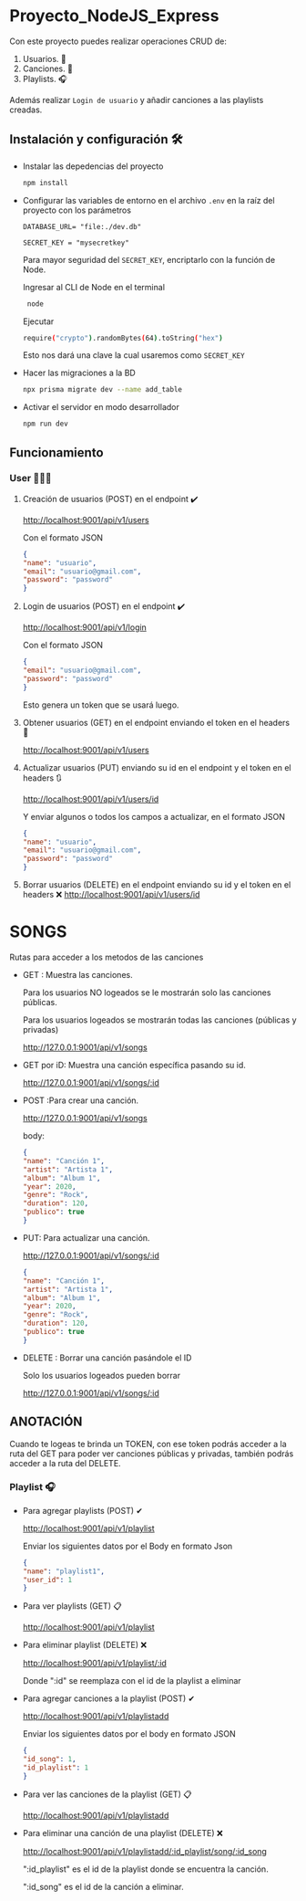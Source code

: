 # Proyecto_NodeJS_Express

Con este proyecto puedes realizar operaciones CRUD de:
1. Usuarios. 🧍
2. Canciones. 🎵
3. Playlists. 🎧

Además realizar `Login de usuario` y añadir canciones a las playlists creadas.

## Instalación y configuración 🛠️

- Instalar las depedencias del proyecto
    ```bash
    npm install
    ```
- Configurar las variables de entorno en el archivo `.env` en la raíz del proyecto con los parámetros
    ```node
    DATABASE_URL= "file:./dev.db"
    
    SECRET_KEY = "mysecretkey"
    ```
   Para mayor seguridad del `SECRET_KEY`, encriptarlo con la función de Node.

   Ingresar al CLI de Node en el terminal
   ```bash
    node
   ```
    Ejecutar
    ```bash
    require("crypto").randomBytes(64).toString("hex")
    ```
    Esto nos dará una clave la cual usaremos como `SECRET_KEY`

- Hacer las migraciones a la BD
    ```bash
    npx prisma migrate dev --name add_table
    ```
- Activar el servidor en modo desarrollador
    ```bash
    npm run dev
    ```
## Funcionamiento 

### User 🙋🏻‍♂️
1. Creación de usuarios (POST) en el endpoint ✔️

    <http://localhost:9001/api/v1/users>
    
    Con el formato JSON
    ```json
    {
    "name": "usuario",
    "email": "usuario@gmail.com",
    "password": "password"
    }
    ```
2. Login de usuarios (POST) en el endpoint ✔️

    <http://localhost:9001/api/v1/login>

    Con el formato JSON
    ```json
    {
    "email": "usuario@gmail.com",
    "password": "password"
    }
    ```
    Esto genera un token que se usará luego.

3. Obtener usuarios (GET) en el endpoint enviando el token en el headers 📜

    <http://localhost:9001/api/v1/users>

4. Actualizar usuarios (PUT) enviando su id en el endpoint y el token en el headers 🔃

    <http://localhost:9001/api/v1/users/id>

    Y enviar algunos o todos los campos a actualizar, en el formato JSON
     ```json
    {
    "name": "usuario",
    "email": "usuario@gmail.com",
    "password": "password"
    }
    ```
5. Borrar usuarios (DELETE) en el endpoint enviando su id y el token en el headers ❌
<http://localhost:9001/api/v1/users/id>



# SONGS 
Rutas para acceder a los metodos de las canciones

- GET : Muestra las canciones.

    Para los usuarios NO logeados se le mostrarán solo las      canciones públicas.

    Para los usuarios logeados se mostrarán todas las canciones (públicas y privadas)

    http://127.0.0.1:9001/api/v1/songs

- GET por iD: Muestra una canción específica pasando su id. 

    http://127.0.0.1:9001/api/v1/songs/:id

- POST :Para crear una canción.

    http://127.0.0.1:9001/api/v1/songs

    body: 

    ```json
    {
    "name": "Canción 1",
    "artist": "Artista 1",
    "album": "Album 1",
    "year": 2020,
    "genre": "Rock",
    "duration": 120,
    "publico": true
    }
    ```

- PUT: Para actualizar una canción.

    http://127.0.0.1:9001/api/v1/songs/:id

    ```json
    {
    "name": "Canción 1",
    "artist": "Artista 1",
    "album": "Album 1",
    "year": 2020,
    "genre": "Rock",
    "duration": 120,
    "publico": true
    }
    ```

- DELETE : Borrar una canción pasándole el ID
    
    Solo los usuarios logeados pueden borrar

    http://127.0.0.1:9001/api/v1/songs/:id


## ANOTACIÓN

Cuando te logeas te brinda un TOKEN, con ese token podrás acceder a la ruta del GET para poder ver canciones públicas y privadas, también podrás acceder a la ruta del DELETE.



### Playlist 🎧

- Para agregar playlists (POST) ✔

    <http://localhost:9001/api/v1/playlist>

    Enviar los siguientes datos por el Body en formato Json

    ```json
    {
    "name": "playlist1",
    "user_id": 1
    }
    ```
- Para ver playlists (GET) 📋
    
    <http://localhost:9001/api/v1/playlist>

- Para eliminar playlist (DELETE) ❌
    
    <http://localhost:9001/api/v1/playlist/:id>

    Donde ":id" se reemplaza con el id de la playlist a eliminar

- Para agregar canciones a la playlist (POST) ✔

    <http://localhost:9001/api/v1/playlistadd>

    Enviar los siguientes datos por el body en formato JSON

    ```json
    {
    "id_song": 1,
    "id_playlist": 1
    }
    ```
- Para ver las canciones de la playlist (GET) 📋

    <http://localhost:9001/api/v1/playlistadd>

- Para eliminar una canción de una playlist (DELETE) ❌

    <http://localhost:9001/api/v1/playlistadd/:id_playlist/song/:id_song>

    ":id_playlist" es el id de la playlist donde se encuentra la canción.
    
    ":id_song" es el id de la canción a eliminar.
